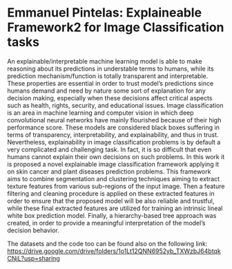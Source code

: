 # Emmanuel Pintelas: Explaineable Framework2 for Image Classification tasks
An explainable/interpretable machine learning model is able to make reasoning about its predictions in understable terms to humans, while its prediction mechanism/function is totally transparent and interpretable. These properties are essential in order to trust model’s predictions since humans demand and need by nature some sort of explanation for any decision making, especially when these decisions affect critical aspects such as health, rights, security, and educational issues. Image classification is an area in machine learning and computer vision in which deep convolutional neural networks have mainly flourished because of their high performance score. These models are considered black boxes suffering in terms of transparency, interpretability, and explainability, and thus in trust. Nevertheless, explainability in image classification problems is by default a very complicated and challenging task. In fact, it is so difficult that even humans cannot explain their own decisions on such problems. In this work it is proposed a novel explainable image classification framework applying it on skin cancer and plant diseases prediction problems. This framework aims to combine segmentation and clustering techniques aiming to extract texture features from various sub-regions of the input image. Then a feature filtering and cleaning procedure is applied on these extracted features in order to ensure that the proposed model will be also reliable and trustful, while these final extracted features are utilized for training an intrinsic lineal white box prediction model. Finally, a hierarchy-based tree approach was created, in order to provide a meaningful interpretation of the model’s decision behavior.


The datasets and the code too can be found also on the following link: 
https://drive.google.com/drive/folders/1o1Lt12QNN6952yb_TXWzbJ64btqkCNjL?usp=sharing



